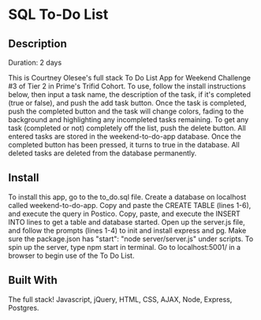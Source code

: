 # SQL To-Do List

## Description
Duration: 2 days

This is Courtney Olesee's full stack To Do List App for Weekend Challenge #3 of Tier 2 in Prime's Trifid Cohort. To use, follow the install instructions below, then input a task name, the description of the task, if it's completed (true or false), and push the add task button. Once the task is completed, push the completed button and the task will change colors, fading to the background and highlighting any incompleted tasks remaining. To get any task (completed or not) completely off the list, push the delete button. All entered tasks are stored in the weekend-to-do-app database. Once the completed button has been pressed, it turns to true in the database. All deleted tasks are deleted from the database permanently. 

## Install

To install this app, go to the to_do.sql file. Create a database on localhost called weekend-to-do-app. Copy and paste the CREATE TABLE (lines 1-6), and execute the query in Postico. Copy, paste, and execute the INSERT INTO lines to get a table and database started. Open up the server.js file, and follow the prompts (lines 1-4) to init and install express and pg. Make sure the package.json has "start": "node server/server.js" under scripts. To spin up the server, type npm start in terminal. Go to localhost:5001/ in a browser to begin use of the To Do List. 

## Built With

The full stack! Javascript, jQuery, HTML, CSS, AJAX, Node, Express, Postgres.
